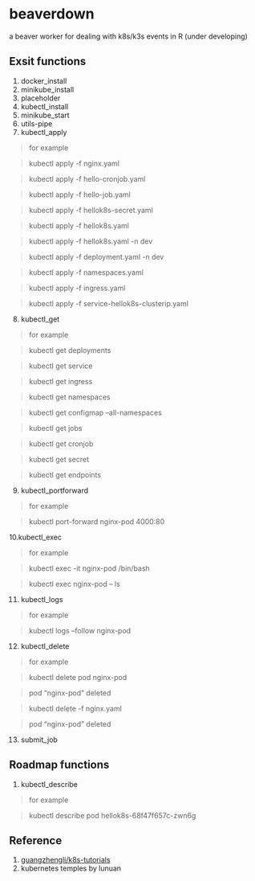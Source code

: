 
<!-- README.md is generated from README.Rmd. Please edit that file -->

# beaverdown

a beaver worker for dealing with k8s/k3s events in R (under developing)

## Exsit functions

1.  docker_install
2.  minikube_install
3.  placeholder
4.  kubectl_install
5.  minikube_start
6.  utils-pipe
7.  kubectl_apply

> for example

> kubectl apply -f nginx.yaml

> kubectl apply -f hello-cronjob.yaml

> kubectl apply -f hello-job.yaml

> kubectl apply -f hellok8s-secret.yaml

> kubectl apply -f hellok8s.yaml

> kubectl apply -f hellok8s.yaml -n dev

> kubectl apply -f deployment.yaml -n dev

> kubectl apply -f namespaces.yaml

> kubectl apply -f ingress.yaml

> kubectl apply -f service-hellok8s-clusterip.yaml

8.  kubectl_get

> for example

> kubectl get deployments

> kubectl get service

> kubectl get ingress

> kubectl get namespaces

> kubectl get configmap –all-namespaces

> kubectl get jobs

> kubectl get cronjob

> kubectl get secret

> kubectl get endpoints

9.  kubectl_portforward

> for example

> kubectl port-forward nginx-pod 4000:80

10.kubectl_exec

> for example

> kubectl exec -it nginx-pod /bin/bash

> kubectl exec nginx-pod – ls

11. kubectl_logs

> for example

> kubectl logs –follow nginx-pod

12. kubectl_delete

> for example

> kubectl delete pod nginx-pod

> pod “nginx-pod” deleted

> kubectl delete -f nginx.yaml

> pod “nginx-pod” deleted

13. submit_job

## Roadmap functions

1.  kubectl_describe

> for example

> kubectl describe pod hellok8s-68f47f657c-zwn6g

## Reference

1.  [guangzhengli/k8s-tutorials](https://github.com/guangzhengli/k8s-tutorials)
2.  kubernetes temples by lunuan

